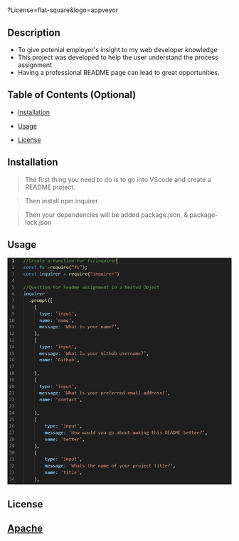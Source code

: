 # <README>
?License=flat-square&logo=appveyor

## Description

- To give potenial employer's insight to my web developer knowledge
- This project was developed to help the user understand the process assignment
- Having a professional README page can lead to great opportunities.

## Table of Contents (Optional)

- [Installation](#installation)

- [Usage](#usage)

- [License](#license)


## Installation
>The first thing you need to do is to go into VScode and create a README project. 

>Then install npm inquirer

>Then your dependencies will be added package.json, & package-lock.json

## Usage

  ![README](./Assets/images/RMEPIC.PNG)


## License

 [Apache](http://www.apache.org/licenses/)
---


